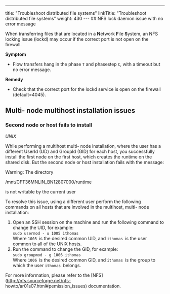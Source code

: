 ---
title: "Troubleshoot distributed file systems"
linkTitle: "Troubleshoot distributed file systems"
weight: 430
--- ## NFS lock daemon issue with no error message

When transferring files that are located in a **N**etwork **F**ile **S**ystem, an NFS locking issue (lockd) may occur if the correct port is not open on the firewall.

****Symptom****

- Flow transfers hang in the phase `T` and phasestep `C`, with a timeout but no error message.

****Remedy****

- Check that the correct port for the lockd service is open on the firewall (default=4045).

## Multi- node multihost installation issues

### Second node or host fails to install

*UNIX*

While performing a multihost multi- node installation, where the user has a different UserId (UD) and GroupId (GID) for each host, you successfully install the first node on the first host, which creates the runtime on the shared disk. But the second node or host installation fails with the message:

Warning: The directory

/mnt/CFT36MNLIN_BN12807000/runtime

is not writable by the current user

To resolve this issue, using a different user perform the following commands on all hosts that are involved in the multihost, multi- node installation:

1. Open an SSH session on the machine and run the following command to change the UID, for example:  
    `sudo usermod - u 1005 ithomas`  
    Where `1005 `is the desired common UID, and `ithomas `is the user common to all of the UNIX hosts.
1. Run the command to change the GID, for example:  
    `sudo groupmod - g 1006 ithomas`  
    Where `1006 `is the desired common GID, and `ithomas `is the group to which the user `ithomas `belongs.

For more information, please refer to the [NFS](http://nfs.sourceforge.net/nfs- howto/ar01s07.html#pemission_issues) documentation.
